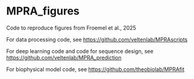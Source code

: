 # MPRA_figures

Code to reproduce figures from Froemel et al., 2025

For data processing code, see https://github.com/veltenlab/MPRAscripts

For deep learning code and code for sequence design, see https://github.com/veltenlab/MPRA_prediction

For biophysical model code, see https://github.com/theobiolab/MPRAfit

